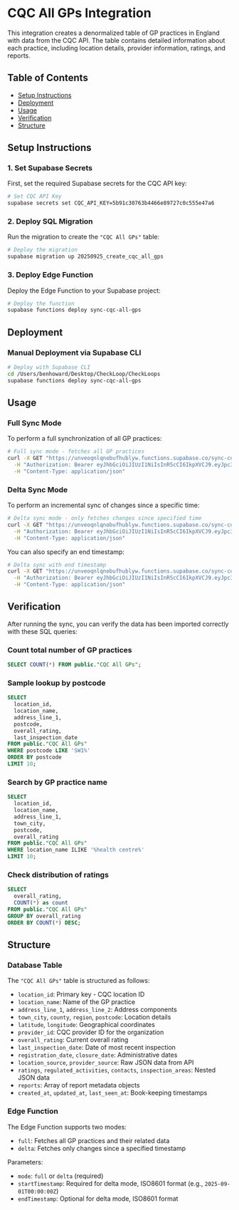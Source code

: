 # CQC All GPs Integration

This integration creates a denormalized table of GP practices in England with data from the CQC API. The table contains detailed information about each practice, including location details, provider information, ratings, and reports.

## Table of Contents

- [Setup Instructions](#setup-instructions)
- [Deployment](#deployment)
- [Usage](#usage)
- [Verification](#verification)
- [Structure](#structure)

## Setup Instructions

### 1. Set Supabase Secrets

First, set the required Supabase secrets for the CQC API key:

```bash
# Set CQC API Key
supabase secrets set CQC_API_KEY=5b91c30763b4466e89727c0c555e47a6
```

### 2. Deploy SQL Migration

Run the migration to create the `"CQC All GPs"` table:

```bash
# Deploy the migration
supabase migration up 20250925_create_cqc_all_gps
```

### 3. Deploy Edge Function

Deploy the Edge Function to your Supabase project:

```bash
# Deploy the function
supabase functions deploy sync-cqc-all-gps
```

## Deployment

### Manual Deployment via Supabase CLI

```bash
# Deploy with Supabase CLI
cd /Users/benhoward/Desktop/CheckLoop/CheckLoops
supabase functions deploy sync-cqc-all-gps
```

## Usage

### Full Sync Mode

To perform a full synchronization of all GP practices:

```bash
# Full sync mode - fetches all GP practices
curl -X GET "https://unveoqnlqnobufhublyw.functions.supabase.co/sync-cqc-all-gps?mode=full" \
  -H "Authorization: Bearer eyJhbGciOiJIUzI1NiIsInR5cCI6IkpXVCJ9.eyJpc3MiOiJzdXBhYmFzZSIsInJlZiI6InVudmVvcW5scW5vYnVmaHVibHl3Iiwicm9sZSI6ImFub24iLCJpYXQiOjE3NTUwMTcyNzYsImV4cCI6MjA3MDU5MzI3Nn0.g93OsXDpO3V9DToU7s-Z3SwBBnB84rBv0JMv-idgSME" \
  -H "Content-Type: application/json"
```

### Delta Sync Mode

To perform an incremental sync of changes since a specific time:

```bash
# Delta sync mode - only fetches changes since specified time
curl -X GET "https://unveoqnlqnobufhublyw.functions.supabase.co/sync-cqc-all-gps?mode=delta&startTimestamp=2025-09-01T00:00:00Z" \
  -H "Authorization: Bearer eyJhbGciOiJIUzI1NiIsInR5cCI6IkpXVCJ9.eyJpc3MiOiJzdXBhYmFzZSIsInJlZiI6InVudmVvcW5scW5vYnVmaHVibHl3Iiwicm9sZSI6ImFub24iLCJpYXQiOjE3NTUwMTcyNzYsImV4cCI6MjA3MDU5MzI3Nn0.g93OsXDpO3V9DToU7s-Z3SwBBnB84rBv0JMv-idgSME" \
  -H "Content-Type: application/json"
```

You can also specify an end timestamp:

```bash
# Delta sync with end timestamp
curl -X GET "https://unveoqnlqnobufhublyw.functions.supabase.co/sync-cqc-all-gps?mode=delta&startTimestamp=2025-09-01T00:00:00Z&endTimestamp=2025-09-25T00:00:00Z" \
  -H "Authorization: Bearer eyJhbGciOiJIUzI1NiIsInR5cCI6IkpXVCJ9.eyJpc3MiOiJzdXBhYmFzZSIsInJlZiI6InVudmVvcW5scW5vYnVmaHVibHl3Iiwicm9sZSI6ImFub24iLCJpYXQiOjE3NTUwMTcyNzYsImV4cCI6MjA3MDU5MzI3Nn0.g93OsXDpO3V9DToU7s-Z3SwBBnB84rBv0JMv-idgSME" \
  -H "Content-Type: application/json"
```

## Verification

After running the sync, you can verify the data has been imported correctly with these SQL queries:

### Count total number of GP practices

```sql
SELECT COUNT(*) FROM public."CQC All GPs";
```

### Sample lookup by postcode

```sql
SELECT 
  location_id, 
  location_name, 
  address_line_1, 
  postcode, 
  overall_rating,
  last_inspection_date
FROM public."CQC All GPs"
WHERE postcode LIKE 'SW1%'
ORDER BY postcode
LIMIT 10;
```

### Search by GP practice name

```sql
SELECT 
  location_id, 
  location_name, 
  address_line_1, 
  town_city,
  postcode, 
  overall_rating
FROM public."CQC All GPs"
WHERE location_name ILIKE '%health centre%'
LIMIT 10;
```

### Check distribution of ratings

```sql
SELECT 
  overall_rating, 
  COUNT(*) as count
FROM public."CQC All GPs"
GROUP BY overall_rating
ORDER BY COUNT(*) DESC;
```

## Structure

### Database Table

The `"CQC All GPs"` table is structured as follows:

- `location_id`: Primary key - CQC location ID
- `location_name`: Name of the GP practice
- `address_line_1`, `address_line_2`: Address components
- `town_city`, `county`, `region`, `postcode`: Location details
- `latitude`, `longitude`: Geographical coordinates
- `provider_id`: CQC provider ID for the organization
- `overall_rating`: Current overall rating
- `last_inspection_date`: Date of most recent inspection
- `registration_date`, `closure_date`: Administrative dates
- `location_source`, `provider_source`: Raw JSON data from API
- `ratings`, `regulated_activities`, `contacts`, `inspection_areas`: Nested JSON data
- `reports`: Array of report metadata objects
- `created_at`, `updated_at`, `last_seen_at`: Book-keeping timestamps

### Edge Function

The Edge Function supports two modes:

- `full`: Fetches all GP practices and their related data
- `delta`: Fetches only changes since a specified timestamp

Parameters:
- `mode`: `full` or `delta` (required)
- `startTimestamp`: Required for delta mode, ISO8601 format (e.g., `2025-09-01T00:00:00Z`)
- `endTimestamp`: Optional for delta mode, ISO8601 format